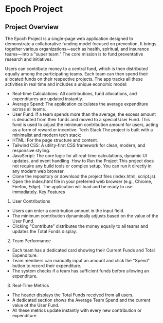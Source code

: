 # Epoch Project
## Project Overview
The Epoch Project is a single-page web application designed to demonstrate a collaborative funding model focused on prevention. It brings together various organizations—such as health, spiritual, and insurance teams—into a "super team." The core mission is to fund preventative research and initiatives.

Users can contribute money to a central fund, which is then distributed equally among the participating teams. Each team can then spend their allocated funds on their respective projects. The app tracks all these activities in real time and includes a unique economic model:
 * Real-time Calculations: All contributions, fund allocations, and expenditures are updated instantly.
 * Average Spend: The application calculates the average expenditure across all teams.
 * User Fund: If a team spends more than the average, the excess amount is deducted from their funds and moved to a special User Fund. This fund is used to adjust the minimum contribution amount for users, acting as a form of reward or incentive.
Tech Stack
The project is built with a minimalist and modern tech stack:
 * HTML: For the page structure and content.
 * Tailwind CSS: A utility-first CSS framework for clean, modern, and responsive styling.
 * JavaScript: The core logic for all real-time calculations, dynamic UI updates, and event handling.
How to Run the Project
This project does not require any build tools or complex setup. You can run it directly in any modern web browser.
 * Clone the repository or download the project files (index.html, script.js).
 * Open the index.html file in your preferred web browser (e.g., Chrome, Firefox, Edge).
The application will load and be ready to use immediately.
Key Features
1. User Contributions
 * Users can enter a contribution amount in the input field.
 * The minimum contribution dynamically adjusts based on the value of the User Fund.
 * Clicking "Contribute" distributes the money equally to all teams and updates the Total Funds display.
2. Team Performance
 * Each team has a dedicated card showing their Current Funds and Total Expenditure.
 * Team members can manually input an amount and click the "Spend" button to record their expenditure.
 * The system checks if a team has sufficient funds before allowing an expenditure.
3. Real-Time Metrics
 * The header displays the Total Funds received from all users.
 * A dedicated section shows the Average Team Spend and the current value of the User Fund.
 * All these metrics update instantly with every new contribution or expenditure.
